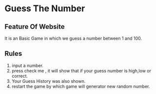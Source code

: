 # Guess The Number
## Feature Of Website
It is an Basic Game in which we guess a number between 1 and 100.
## Rules
1. input a number.
2. press check me , it will show that if your guess number is high,low or correct.
3. Your Guess History was also shown.
4. restart the game by which game will generator new random number.
